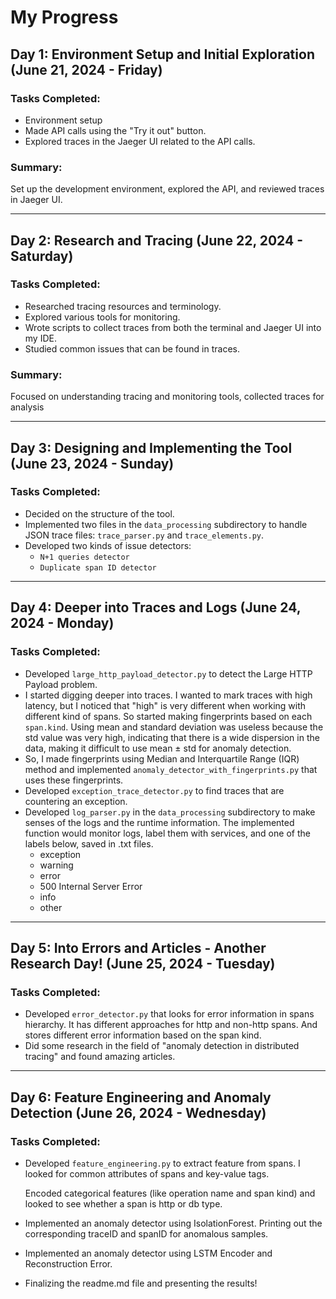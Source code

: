 # My Progress

## Day 1: Environment Setup and Initial Exploration (June 21, 2024 - Friday)

### Tasks Completed:
- Environment setup 
- Made API calls using the "Try it out" button.
- Explored traces in the Jaeger UI related to the API calls.

### Summary:
Set up the development environment, explored the API, and reviewed traces in Jaeger UI.

---
## Day 2: Research and Tracing (June 22, 2024 - Saturday)

### Tasks Completed:
- Researched tracing resources and terminology.
- Explored various tools for monitoring.
- Wrote scripts to collect traces from both the terminal and Jaeger UI into my IDE.
- Studied common issues that can be found in traces.

### Summary:
Focused on understanding tracing and monitoring tools, collected traces for analysis

---
## Day 3: Designing and Implementing the Tool (June 23, 2024 - Sunday)

### Tasks Completed:
- Decided on the structure of the tool.
- Implemented two files in the `data_processing` subdirectory to handle JSON trace files: `trace_parser.py` and `trace_elements.py`.
- Developed two kinds of issue detectors: 
  - `N+1 queries detector`
  - `Duplicate span ID detector`

---
## Day 4: Deeper into Traces and Logs (June 24, 2024 - Monday)
### Tasks Completed:
- Developed `large_http_payload_detector.py` to detect the Large HTTP Payload problem. 
- I started digging deeper into traces. I wanted to mark traces with high latency, but I noticed that "high" is very different when working with different kind of spans. So started making fingerprints based on each `span.kind`.
Using mean and standard deviation was useless because the std value was very high, indicating that there is a wide dispersion in the data, making it difficult to use mean ± std for anomaly detection.   
- So, I made fingerprints using Median and Interquartile Range (IQR) method and implemented `anomaly_detector_with_fingerprints.py` that uses these fingerprints.
- Developed `exception_trace_detector.py` to find traces that are countering an exception.
- Developed `log_parser.py` in the `data_processing` subdirectory to make senses of the logs and the runtime information. The implemented function would monitor logs, label them with services, and one of the labels below, saved in .txt files. 
  - exception
  - warning 
  - error 
  - 500 Internal Server Error
  - info 
  - other


--- 
## Day 5: Into Errors and Articles - Another Research Day! (June 25, 2024 - Tuesday)
### Tasks Completed:
- Developed `error_detector.py` that looks for error information in spans hierarchy. It has different approaches for http and non-http spans. And stores different error information based on the span kind. 
- Did some research in the field of "anomaly detection in distributed tracing" and found amazing articles. 

--- 
## Day 6: Feature Engineering and Anomaly Detection (June 26, 2024 - Wednesday)
### Tasks Completed:
- Developed `feature_engineering.py` to extract feature from spans. I looked for common attributes of spans and key-value tags. 
  
  Encoded categorical features (like operation name and span kind) and looked to see whether a span is http or db type. 
- Implemented an anomaly detector using IsolationForest. Printing out the corresponding traceID and spanID for anomalous samples.
- Implemented an anomaly detector using LSTM Encoder and Reconstruction Error. 
- Finalizing the readme.md file and presenting the results!
